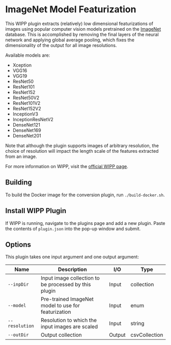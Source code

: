 # ImageNet Model Featurization

This WIPP plugin extracts (relatively) low dimensional featurizations of images using popular computer vision models pretrained on the [ImageNet](http://www.image-net.org/) database. This is accomplished by removing the final layers of the neural network and applying global average pooling, which fixes the dimensionality of the output for all image resolutions.

Available models are:
 - Xception
 - VGG16
 - VGG19
 - ResNet50
 - ResNet101
 - ResNet152
 - ResNet50V2
 - ResNet101V2
 - ResNet152V2
 - InceptionV3
 - InceptionResNetV2
 - DenseNet121
 - DenseNet169
 - DenseNet201

Note that although the plugin supports images of arbitrary resolution, the choice of resolution will impact the length scale of the features extracted from an image.

For more information on WIPP, visit the [official WIPP page](https://isg.nist.gov/deepzoomweb/software/wipp).

## Building

To build the Docker image for the conversion plugin, run
`./build-docker.sh`.

## Install WIPP Plugin

If WIPP is running, navigate to the plugins page and add a new plugin. Paste the contents of `plugin.json` into the pop-up window and submit.

## Options

This plugin takes one input argument and one output argument:

| Name           | Description                                           | I/O    | Type          |
| -------------- | ----------------------------------------------------- | ------ | ------------- |
| `--inpDir`     | Input image collection to be processed by this plugin | Input  | collection    |
| `--model`      | Pre-trained ImageNet model to use for featurization   | Input  | enum          |
| `--resolution` | Resolution to which the input images are scaled       | Input  | string        |
| `--outDir`     | Output collection                                     | Output | csvCollection |

